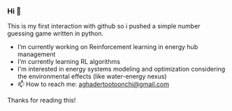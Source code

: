 ### Hi 👋
This is my first interaction with github so i pushed a simple number guessing game written in python.

- I’m currently working on Reinforcement learning in energy hub management
- I’m currently learning RL algorithms
- I'm interested in energy systems modeling and optimization considering the environmental effects (like water-energy nexus)
- 📫 How to reach me: aghadertootoonchi@gmail.com

Thanks for reading this!
